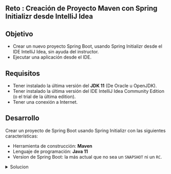 ## Reto : Creación de Proyecto Maven con Spring Initializr desde IntelliJ Idea

## Objetivo
- Crear un nuevo proyecto Spring Boot, usando Spring Initializr desde el IDE IntelliJ Idea, sin ayuda del instructor.
- Ejecutar una aplicación desde el IDE.

## Requisitos
- Tener instalado la última versión del **JDK 11** (De Oracle u OpenJDK).
- Tener instalado la última versión del IDE IntelliJ Idea Community Edition (o el trial de la última edition).
- Tener una conexión a Internet.

## Desarrollo
Crear un proyecto de Spring Boot usando Spring Initializr con las siguientes características:
- Herramienta de construcción: **Maven**
- Lenguaje de programación: **Java 11**
- Version de Spring Boot: la más actual que no sea un `SNAPSHOT` ni un `RC`.

<details>
	<summary>Solucion</summary>

1. Abre el IDE IntelliJ Idea. Crea un nuevo proyecto usando el menú `New -> Project`.

![imagen](img/img_01.png)

2. En el menú que se abre selecciona la opción **Spring Initializr** y como SDK Java **11** (o superior).

![imagen](img/img_02.png)

3. En la ventana siguiente selecciona las opciones:

- Grupo, artefacto y nombre del proyecto.
- Tipo de proyecto: **Maven**.
- Lenguaje: **Java**.
- Forma de empaquetar la aplicación: **jar**.
- Versión de Java: **11**.

![imagen](img/img_03.png)

4. En la siguiente ventana selecciona Spring Web como dependencia para el proyecto.

![imagen](img/img_04.png)

5. En la última ventana dale un nombre y una ubicación al proyecto y presiona el botón Finish. Con esto se creará un nuevo proyecto que tiene la siguiente estructura:

![imagen](img/img_05.png)

6. En esta sesión no modificarás nada del código que el IDE ha creado de forma automática, eso será hasta la siguiente sesión.

7. El siguiente paso es compilar el código de la aplicación. Para hacerlo ve al panel llamado *Maven* que se encuentra del lado derecho del IDE.

Para compilar el código de la aplicación y generar el archivo jar que permite la ejecución de esta haz doble click sobre el elemento *package* (con lo que se le indica a Maven que este es el último paso del ciclo de vida de construcción de la aplicación que debe ejecutar).

![imagen](img/img_08.png)

8. En el panel de salida del IDE debes ver un mensaje como el siguiente, que indica que la aplicación se compiló y ejecutó correctamente:

![imagen](img/img_10.png)

9. Para ejecutar la aplicación presiona el botón de la flecha verde situado en la parte superior del IDE.

![imagen](img/img_11.png)

10. Debes ver una salida similar a la siguiente en el panel de salida del IDE:

![imagen](img/img_12.png)

Esto indica que la aplicación se levantó correctamente en el puerto 8080. Como no hay contenido en la aplicación no hay mucho que mostrar, pero puedes comprobar que la aplicación está bien configurada, que todos los elementos necesario están instalados y configurados y que la aplicación se ejecuta de forma correcta. Escribe la siguiente ruta en tu navegador:

http://localhost:8080

Una vez que el sitio cargue, debes ver una pantalla como la siguiente:

![imagen](img/img_13.png)

11. Deten la aplicación presionando el botón del cuadro rojo en el panel de salida del IDE.

![imagen](img/img_14.png)

</details> 

